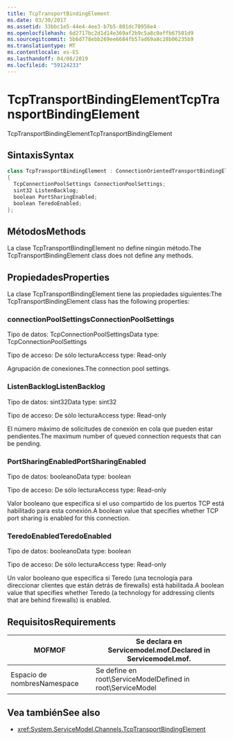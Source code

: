 ```yaml
---
title: TcpTransportBindingElement
ms.date: 03/30/2017
ms.assetid: 33bbc1e5-44e4-4ee3-b7b5-801dc78956e4
ms.openlocfilehash: 6d2717bc2d1d14e369af2b9c5a8c0affb67501d9
ms.sourcegitcommit: 5b6d778ebb269ee6684fb57ad69a8c28b06235b9
ms.translationtype: MT
ms.contentlocale: es-ES
ms.lasthandoff: 04/08/2019
ms.locfileid: "59124233"
---
```

# <a name="tcptransportbindingelement"></a><span data-ttu-id="45b89-102">TcpTransportBindingElement</span><span class="sxs-lookup"><span data-stu-id="45b89-102">TcpTransportBindingElement</span></span>
<span data-ttu-id="45b89-103">TcpTransportBindingElement</span><span class="sxs-lookup"><span data-stu-id="45b89-103">TcpTransportBindingElement</span></span>  
  
## <a name="syntax"></a><span data-ttu-id="45b89-104">Sintaxis</span><span class="sxs-lookup"><span data-stu-id="45b89-104">Syntax</span></span>  
  
```csharp
class TcpTransportBindingElement : ConnectionOrientedTransportBindingElement  
{  
  TcpConnectionPoolSettings ConnectionPoolSettings;  
  sint32 ListenBacklog;  
  boolean PortSharingEnabled;  
  boolean TeredoEnabled;  
};  
```  
  
## <a name="methods"></a><span data-ttu-id="45b89-105">Métodos</span><span class="sxs-lookup"><span data-stu-id="45b89-105">Methods</span></span>  
 <span data-ttu-id="45b89-106">La clase TcpTransportBindingElement no define ningún método.</span><span class="sxs-lookup"><span data-stu-id="45b89-106">The TcpTransportBindingElement class does not define any methods.</span></span>  
  
## <a name="properties"></a><span data-ttu-id="45b89-107">Propiedades</span><span class="sxs-lookup"><span data-stu-id="45b89-107">Properties</span></span>  
 <span data-ttu-id="45b89-108">La clase TcpTransportBindingElement tiene las propiedades siguientes:</span><span class="sxs-lookup"><span data-stu-id="45b89-108">The TcpTransportBindingElement class has the following properties:</span></span>  
  
### <a name="connectionpoolsettings"></a><span data-ttu-id="45b89-109">connectionPoolSettings</span><span class="sxs-lookup"><span data-stu-id="45b89-109">ConnectionPoolSettings</span></span>  
 <span data-ttu-id="45b89-110">Tipo de datos: TcpConnectionPoolSettings</span><span class="sxs-lookup"><span data-stu-id="45b89-110">Data type: TcpConnectionPoolSettings</span></span>  
  
 <span data-ttu-id="45b89-111">Tipo de acceso: De sólo lectura</span><span class="sxs-lookup"><span data-stu-id="45b89-111">Access type: Read-only</span></span>  
  
 <span data-ttu-id="45b89-112">Agrupación de conexiones.</span><span class="sxs-lookup"><span data-stu-id="45b89-112">The connection pool settings.</span></span>  
  
### <a name="listenbacklog"></a><span data-ttu-id="45b89-113">ListenBacklog</span><span class="sxs-lookup"><span data-stu-id="45b89-113">ListenBacklog</span></span>  
 <span data-ttu-id="45b89-114">Tipo de datos: sint32</span><span class="sxs-lookup"><span data-stu-id="45b89-114">Data type: sint32</span></span>  
  
 <span data-ttu-id="45b89-115">Tipo de acceso: De sólo lectura</span><span class="sxs-lookup"><span data-stu-id="45b89-115">Access type: Read-only</span></span>  
  
 <span data-ttu-id="45b89-116">El número máximo de solicitudes de conexión en cola que pueden estar pendientes.</span><span class="sxs-lookup"><span data-stu-id="45b89-116">The maximum number of queued connection requests that can be pending.</span></span>  
  
### <a name="portsharingenabled"></a><span data-ttu-id="45b89-117">PortSharingEnabled</span><span class="sxs-lookup"><span data-stu-id="45b89-117">PortSharingEnabled</span></span>  
 <span data-ttu-id="45b89-118">Tipo de datos: booleano</span><span class="sxs-lookup"><span data-stu-id="45b89-118">Data type: boolean</span></span>  
  
 <span data-ttu-id="45b89-119">Tipo de acceso: De sólo lectura</span><span class="sxs-lookup"><span data-stu-id="45b89-119">Access type: Read-only</span></span>  
  
 <span data-ttu-id="45b89-120">Valor booleano que especifica si el uso compartido de los puertos TCP está habilitado para esta conexión.</span><span class="sxs-lookup"><span data-stu-id="45b89-120">A boolean value that specifies whether TCP port sharing is enabled for this connection.</span></span>  
  
### <a name="teredoenabled"></a><span data-ttu-id="45b89-121">TeredoEnabled</span><span class="sxs-lookup"><span data-stu-id="45b89-121">TeredoEnabled</span></span>  
 <span data-ttu-id="45b89-122">Tipo de datos: booleano</span><span class="sxs-lookup"><span data-stu-id="45b89-122">Data type: boolean</span></span>  
  
 <span data-ttu-id="45b89-123">Tipo de acceso: De sólo lectura</span><span class="sxs-lookup"><span data-stu-id="45b89-123">Access type: Read-only</span></span>  
  
 <span data-ttu-id="45b89-124">Un valor booleano que especifica si Teredo (una tecnología para direccionar clientes que están detrás de firewalls) está habilitada.</span><span class="sxs-lookup"><span data-stu-id="45b89-124">A boolean value that specifies whether Teredo (a technology for addressing clients that are behind firewalls) is enabled.</span></span>  
  
## <a name="requirements"></a><span data-ttu-id="45b89-125">Requisitos</span><span class="sxs-lookup"><span data-stu-id="45b89-125">Requirements</span></span>  
  
|<span data-ttu-id="45b89-126">MOF</span><span class="sxs-lookup"><span data-stu-id="45b89-126">MOF</span></span>|<span data-ttu-id="45b89-127">Se declara en Servicemodel.mof.</span><span class="sxs-lookup"><span data-stu-id="45b89-127">Declared in Servicemodel.mof.</span></span>|  
|---------|-----------------------------------|  
|<span data-ttu-id="45b89-128">Espacio de nombres</span><span class="sxs-lookup"><span data-stu-id="45b89-128">Namespace</span></span>|<span data-ttu-id="45b89-129">Se define en root\ServiceModel</span><span class="sxs-lookup"><span data-stu-id="45b89-129">Defined in root\ServiceModel</span></span>|  
  
## <a name="see-also"></a><span data-ttu-id="45b89-130">Vea también</span><span class="sxs-lookup"><span data-stu-id="45b89-130">See also</span></span>

- <xref:System.ServiceModel.Channels.TcpTransportBindingElement>
